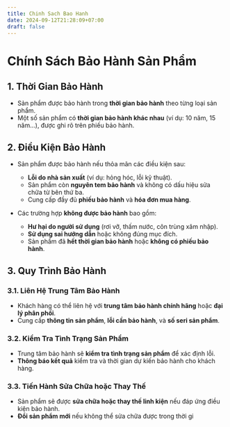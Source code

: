 ```yaml
---
title: Chinh Sach Bao Hanh
date: 2024-09-12T21:28:09+07:00
draft: false
---
```

# Chính Sách Bảo Hành Sản Phẩm

## 1. Thời Gian Bảo Hành
   - Sản phẩm được bảo hành trong **thời gian bảo hành** theo từng loại sản phẩm.
   - Một số sản phẩm có **thời gian bảo hành khác nhau** (ví dụ: 10 năm, 15 năm...), được ghi rõ trên phiếu bảo hành.

## 2. Điều Kiện Bảo Hành
   - Sản phẩm được bảo hành nếu thỏa mãn các điều kiện sau:
     - **Lỗi do nhà sản xuất** (ví dụ: hỏng hóc, lỗi kỹ thuật).
     - Sản phẩm còn **nguyên tem bảo hành** và không có dấu hiệu sửa chữa từ bên thứ ba.
     - Cung cấp đầy đủ **phiếu bảo hành** và **hóa đơn mua hàng**.

   - Các trường hợp **không được bảo hành** bao gồm:
     - **Hư hại do người sử dụng** (rơi vỡ, thấm nước, côn trùng xâm nhập).
     - **Sử dụng sai hướng dẫn** hoặc không đúng mục đích.
     - Sản phẩm đã **hết thời gian bảo hành** hoặc **không có phiếu bảo hành**.

## 3. Quy Trình Bảo Hành
   ### 3.1. Liên Hệ Trung Tâm Bảo Hành
   - Khách hàng có thể liên hệ với **trung tâm bảo hành chính hãng** hoặc **đại lý phân phối**.
   - Cung cấp **thông tin sản phẩm**, **lỗi cần bảo hành**, và **số seri sản phẩm**.

   ### 3.2. Kiểm Tra Tình Trạng Sản Phẩm
   - Trung tâm bảo hành sẽ **kiểm tra tình trạng sản phẩm** để xác định lỗi.
   - **Thông báo kết quả** kiểm tra và thời gian dự kiến bảo hành cho khách hàng.

   ### 3.3. Tiến Hành Sửa Chữa hoặc Thay Thế
   - Sản phẩm sẽ được **sửa chữa hoặc thay thế linh kiện** nếu đáp ứng điều kiện bảo hành.
   - **Đổi sản phẩm mới** nếu không thể sửa chữa được trong thời gi
